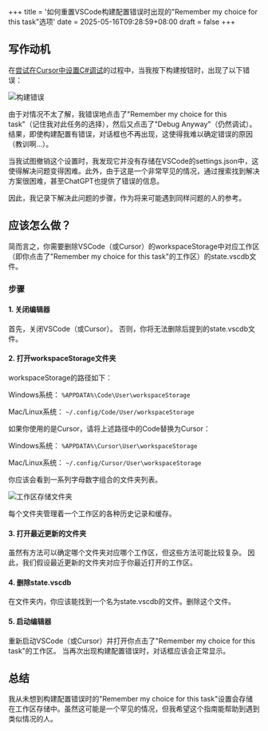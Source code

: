 +++
title = '如何重置VSCode构建配置错误时出现的"Remember my choice for this task"选项'
date = 2025-05-16T09:28:59+08:00
draft = false
+++

## 写作动机

在[尝试在Cursor中设置C#调试](/ch/posts/how-to-debug-csharp-in-cursor/)的过程中，当我按下构建按钮时，出现了以下错误：

![构建错误](/images/how-to-reset-remember-my-choice-for-this-task/error-could-not-find-the-task.png)

由于对情况不太了解，我错误地点击了"Remember my choice for this task"（记住我对此任务的选择），然后又点击了"Debug Anyway"（仍然调试）。结果，即使构建配置有错误，对话框也不再出现，这使得我难以确定错误的原因（教训啊...）。

当我试图撤销这个设置时，我发现它并没有存储在VSCode的settings.json中，这使得解决问题变得困难。此外，由于这是一个非常罕见的情况，通过搜索找到解决方案很困难，甚至ChatGPT也提供了错误的信息。

因此，我记录下解决此问题的步骤，作为将来可能遇到同样问题的人的参考。

## 应该怎么做？

简而言之，你需要删除VSCode（或Cursor）的workspaceStorage中对应工作区（即你点击了"Remember my choice for this task"的工作区）的state.vscdb文件。

### 步骤

#### 1. 关闭编辑器

首先，关闭VSCode（或Cursor）。
否则，你将无法删除后提到的state.vscdb文件。

#### 2. 打开workspaceStorage文件夹

workspaceStorage的路径如下：

Windows系统：
`%APPDATA%\Code\User\workspaceStorage`

Mac/Linux系统：
`~/.config/Code/User/workspaceStorage`

如果你使用的是Cursor，请将上述路径中的Code替换为Cursor：

Windows系统：
`%APPDATA%\Cursor\User\workspaceStorage`

Mac/Linux系统：
`~/.config/Cursor/User\workspaceStorage`

你应该会看到一系列字母数字组合的文件夹列表。

![工作区存储文件夹](/images/how-to-reset-remember-my-choice-for-this-task/workspace-storage-folders.png)

每个文件夹管理着一个工作区的各种历史记录和缓存。

#### 3. 打开最近更新的文件夹

虽然有方法可以确定哪个文件夹对应哪个工作区，但这些方法可能比较复杂。
因此，我们假设最近更新的文件夹对应于你最近打开的工作区。

#### 4. 删除state.vscdb

在文件夹内，你应该能找到一个名为state.vscdb的文件。删除这个文件。

#### 5. 启动编辑器

重新启动VSCode（或Cursor）并打开你点击了"Remember my choice for this task"的工作区。
当再次出现构建配置错误时，对话框应该会正常显示。

## 总结

我从未想到构建配置错误时的"Remember my choice for this task"设置会存储在工作区存储中。虽然这可能是一个罕见的情况，但我希望这个指南能帮助到遇到类似情况的人。 
